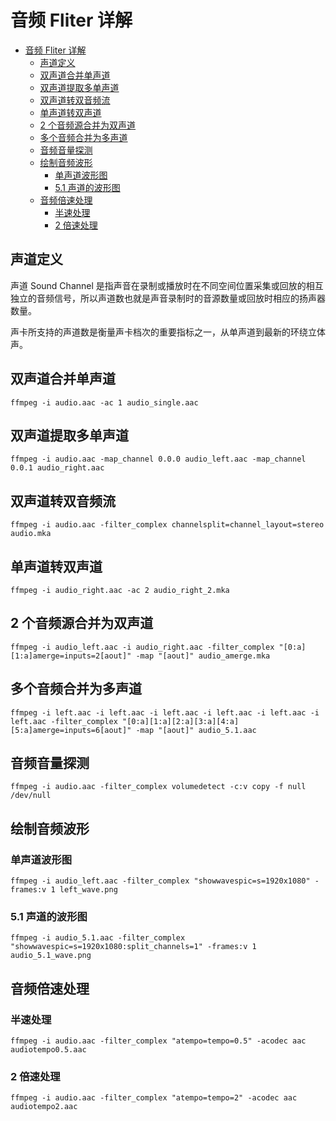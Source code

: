 # 音频 Fliter 详解

- [音频 Fliter 详解](#音频-fliter-详解)
  - [声道定义](#声道定义)
  - [双声道合并单声道](#双声道合并单声道)
  - [双声道提取多单声道](#双声道提取多单声道)
  - [双声道转双音频流](#双声道转双音频流)
  - [单声道转双声道](#单声道转双声道)
  - [2 个音频源合并为双声道](#2-个音频源合并为双声道)
  - [多个音频合并为多声道](#多个音频合并为多声道)
  - [音频音量探测](#音频音量探测)
  - [绘制音频波形](#绘制音频波形)
    - [单声道波形图](#单声道波形图)
    - [5.1 声道的波形图](#51-声道的波形图)
  - [音频倍速处理](#音频倍速处理)
    - [半速处理](#半速处理)
    - [2 倍速处理](#2-倍速处理)

## 声道定义

声道 Sound Channel 是指声音在录制或播放时在不同空间位置采集或回放的相互独立的音频信号，所以声道数也就是声音录制时的音源数量或回放时相应的扬声器数量。

声卡所支持的声道数是衡量声卡档次的重要指标之一，从单声道到最新的环绕立体声。

## 双声道合并单声道

```
ffmpeg -i audio.aac -ac 1 audio_single.aac
```

## 双声道提取多单声道

```
ffmpeg -i audio.aac -map_channel 0.0.0 audio_left.aac -map_channel 0.0.1 audio_right.aac
```

## 双声道转双音频流

```
ffmpeg -i audio.aac -filter_complex channelsplit=channel_layout=stereo audio.mka
```

## 单声道转双声道

```
ffmpeg -i audio_right.aac -ac 2 audio_right_2.mka
```

## 2 个音频源合并为双声道

```
ffmpeg -i audio_left.aac -i audio_right.aac -filter_complex "[0:a][1:a]amerge=inputs=2[aout]" -map "[aout]" audio_amerge.mka
```

## 多个音频合并为多声道

```
ffmpeg -i left.aac -i left.aac -i left.aac -i left.aac -i left.aac -i left.aac -filter_complex "[0:a][1:a][2:a][3:a][4:a][5:a]amerge=inputs=6[aout]" -map "[aout]" audio_5.1.aac
```

## 音频音量探测

```
ffmpeg -i audio.aac -filter_complex volumedetect -c:v copy -f null /dev/null
```

## 绘制音频波形

### 单声道波形图

```
ffmpeg -i audio_left.aac -filter_complex "showwavespic=s=1920x1080" -frames:v 1 left_wave.png
```

### 5.1 声道的波形图

```
ffmpeg -i audio_5.1.aac -filter_complex "showwavespic=s=1920x1080:split_channels=1" -frames:v 1 audio_5.1_wave.png
```

## 音频倍速处理

### 半速处理

```
ffmpeg -i audio.aac -filter_complex "atempo=tempo=0.5" -acodec aac audiotempo0.5.aac
```

### 2 倍速处理

```
ffmpeg -i audio.aac -filter_complex "atempo=tempo=2" -acodec aac audiotempo2.aac
```
